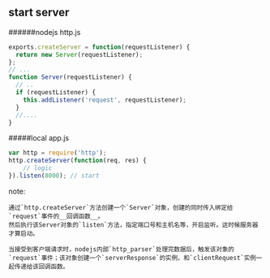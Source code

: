 ##  start server

######nodejs http.js

```javascript
exports.createServer = function(requestListener) {
  return new Server(requestListener);
};
// ...
function Server(requestListener) {
  // ..
  if (requestListener) {
    this.addListener('request', requestListener);
  }
  //....
}

```

#####local app.js

```js
var http = require('http');
http.createServer(function(req, res) {
    // logic
}).listen(8000); // start

```

note:

    通过`http.createServer`方法创建一个`Server`对象，创建的同时传入绑定给`request`事件的__回调函数__。
    然后执行该Server对象的`listen`方法，指定端口号和主机名等，开启监听。这时候服务器才算启动。

    当接受到客户端请求时，nodejs内部`http_parser`处理完数据后，触发该对象的`request`事件；该对象创建一个`serverResponse`的实例，和`clientRequest`实例一起传递给该回调函数。
